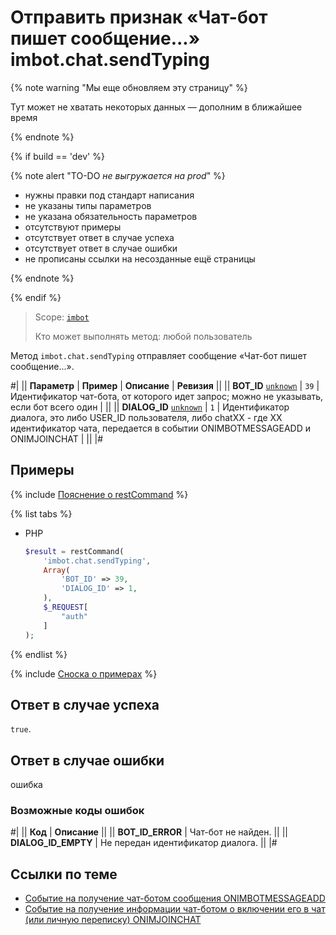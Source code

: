 # Отправить признак «Чат-бот пишет сообщение...» imbot.chat.sendTyping

{% note warning "Мы еще обновляем эту страницу" %}

Тут может не хватать некоторых данных — дополним в ближайшее время

{% endnote %}

{% if build == 'dev' %}

{% note alert "TO-DO _не выгружается на prod_" %}

- нужны правки под стандарт написания
- не указаны типы параметров
- не указана обязательность параметров
- отсутствуют примеры
- отсутствует ответ в случае успеха
- отсутствует ответ в случае ошибки
- не прописаны ссылки на несозданные ещё страницы

{% endnote %}

{% endif %}

> Scope: [`imbot`](../../scopes/permissions.md)
>
> Кто может выполнять метод: любой пользователь

Метод `imbot.chat.sendTyping` отправляет сообщение «Чат-бот пишет сообщение...».

#|
|| **Параметр** | **Пример** | **Описание** | **Ревизия** ||
|| **BOT_ID**
[`unknown`](../../data-types.md) | `39` | Идентификатор чат-бота, от которого идет запрос; можно не указывать, если бот всего один | ||
|| **DIALOG_ID**
[`unknown`](../../data-types.md) | `1` | Идентификатор диалога, это либо USER_ID пользователя, либо chatXX - где XX идентификатор чата, передается в событии ONIMBOTMESSAGEADD и ONIMJOINCHAT | ||
|#

## Примеры

{% include [Пояснение о restCommand](../_includes/rest-command.md) %}

{% list tabs %}

- PHP

    ```php
    $result = restCommand(
        'imbot.chat.sendTyping',
        Array(
            'BOT_ID' => 39,
            'DIALOG_ID' => 1,
        ),
        $_REQUEST[
            "auth"
        ]
    );
    ```

{% endlist %}

{% include [Сноска о примерах](../../../_includes/examples.md) %}

## Ответ в случае успеха

`true`.

## Ответ в случае ошибки

ошибка

### Возможные коды ошибок

#|
|| **Код** | **Описание** ||
|| **BOT_ID_ERROR** | Чат-бот не найден. ||
|| **DIALOG_ID_EMPTY** | Не передан идентификатор диалога. ||
|#

## Ссылки по теме

- [Событие на получение чат-ботом сообщения ONIMBOTMESSAGEADD](./events/index.md)
- [Событие на получение информации чат-ботом о включении его в чат (или личную переписку) ONIMJOINCHAT](../chats/events/on-imbot-join-chat.md)